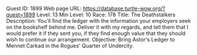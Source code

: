 Quest ID: 1899
Web page URL: https://database.turtle-wow.org/?quest=1899
Level: 13
Min Level: 10
Race: 178
Title: The Deathstalkers
Description: You'll find the ledger with the information your employers seek on the bookshelf behind me. Deliver it with my regards, and tell them that I would prefer it if they sent you, if they find enough value that they should wish to continue our arrangement.
Objective: Bring Astor's Ledger to Mennet Carkad in the Rogues' Quarter of Undercity.
